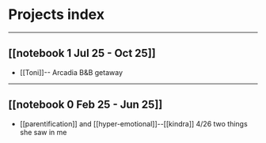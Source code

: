 # Projects index
---
## [[notebook 1 Jul 25 - Oct 25]]
- [[Toni]]--  Arcadia B&B getaway

---
## [[notebook 0 Feb 25 - Jun 25]]
- [[parentification]] and [[hyper-emotional]]--[[kindra]] 4/26 two things she saw in me
